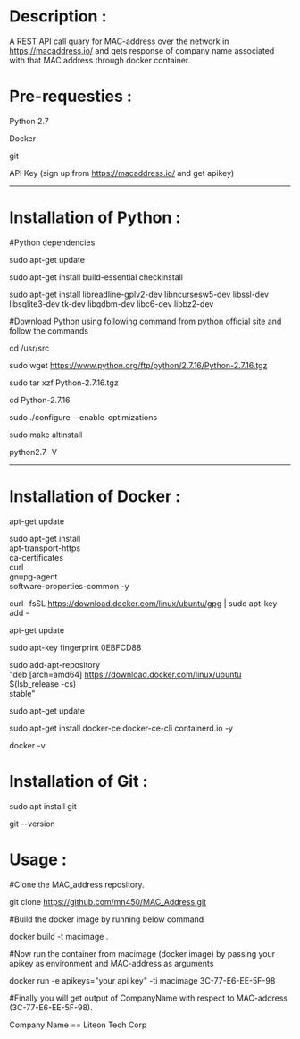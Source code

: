   #  Description :

  A REST API call quary for MAC-address over the network in  https://macaddress.io/  and gets response of company name associated with that MAC address through docker container.

  #  Pre-requesties :

  Python 2.7

  Docker

  git

  API Key (sign up from  https://macaddress.io/ and get apikey)

  ----------------------------------------------------------------------------------------------------------------------------
  #  Installation of Python :

  #Python dependencies

  sudo apt-get update

  sudo apt-get install build-essential checkinstall

  sudo apt-get install libreadline-gplv2-dev libncursesw5-dev libssl-dev libsqlite3-dev tk-dev libgdbm-dev libc6-dev libbz2-dev

  #Download Python using following command from python official site and follow the commands

  cd /usr/src

  sudo wget https://www.python.org/ftp/python/2.7.16/Python-2.7.16.tgz

  sudo tar xzf Python-2.7.16.tgz

  cd Python-2.7.16

  sudo ./configure --enable-optimizations

  sudo make altinstall

  python2.7 -V

  -----------------------------------------------------------------------------------------------------------------------------

  # Installation of Docker :

  apt-get update

  sudo apt-get install \
  apt-transport-https \
  ca-certificates \
  curl \
  gnupg-agent \
  software-properties-common -y

  curl -fsSL https://download.docker.com/linux/ubuntu/gpg | sudo apt-key add -

  apt-get update

  sudo apt-key fingerprint 0EBFCD88

  sudo add-apt-repository \
  "deb [arch=amd64] https://download.docker.com/linux/ubuntu \
  $(lsb_release -cs) \
  stable"

  sudo apt-get update

  sudo apt-get install docker-ce docker-ce-cli containerd.io -y

  docker -v

  # Installation of Git :

  sudo apt install git

  git --version

  # Usage :

  #Clone the MAC_address repository.

  git clone https://github.com/mn450/MAC_Address.git

  #Build the docker image by running below command

  docker build -t macimage .

  #Now run the container from macimage (docker image) by passing your apikey as environment and MAC-address as arguments

  docker run -e apikeys="your api key" -ti macimage 3C-77-E6-EE-5F-98

  #Finally you will get output of CompanyName with respect to MAC-address (3C-77-E6-EE-5F-98).

  Company Name == Liteon Tech Corp

